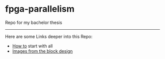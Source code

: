 # fpga-parallelism
Repo for my bachelor thesis

* * *

Here are some Links deeper into this Repo: <br>
- [How to](https://github.com/Lea-Fu/fpga-parallelism/blob/main/parallel_sort/HLS/README.md) start with all <br>
- [Images from the block design](https://github.com/Lea-Fu/fpga-parallelism/tree/main/parallel_sort/Zynq/images)
